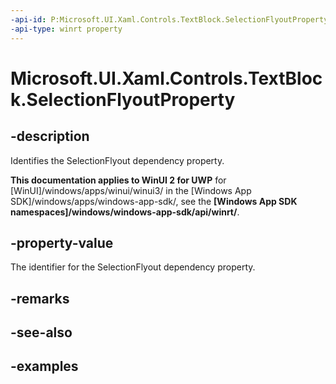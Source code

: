 ```yaml
---
-api-id: P:Microsoft.UI.Xaml.Controls.TextBlock.SelectionFlyoutProperty
-api-type: winrt property
---
```


<!-- Property syntax.
public DependencyProperty SelectionFlyoutProperty { get; }
-->

# Microsoft.UI.Xaml.Controls.TextBlock.SelectionFlyoutProperty

## -description

Identifies the SelectionFlyout dependency property.

**This documentation applies to WinUI 2 for UWP** for [WinUI]/windows/apps/winui/winui3/ in the [Windows App SDK]/windows/apps/windows-app-sdk/, see the **[Windows App SDK namespaces]/windows/windows-app-sdk/api/winrt/**.

## -property-value

The identifier for the SelectionFlyout dependency property.

## -remarks

## -see-also

## -examples


